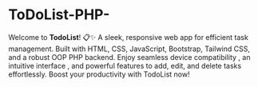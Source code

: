 # ToDoList-PHP-
Welcome to **TodoList**! 📋✨ A sleek, responsive web app for efficient task management. Built with HTML, CSS, JavaScript, Bootstrap, Tailwind CSS, and a robust OOP PHP backend. Enjoy seamless device compatibility , an intuitive interface , and powerful features to add, edit, and delete tasks effortlessly. Boost your productivity with TodoList now!
